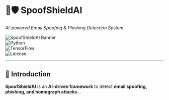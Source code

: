 # 📧🛡️ SpoofShieldAI  
*AI-powered Email Spoofing & Phishing Detection System*  

![SpoofShieldAI Banner](https://img.shields.io/badge/Email%20Security-AI%20Powered-blue?style=for-the-badge&logo=gmail)  
![Python](https://img.shields.io/badge/Python-3.10+-yellow?style=for-the-badge&logo=python)  
![TensorFlow](https://img.shields.io/badge/TensorFlow-ML-orange?style=for-the-badge&logo=tensorflow)  
![License](https://img.shields.io/badge/License-MIT-green?style=for-the-badge)  

---

## 🌟 Introduction  
**SpoofShieldAI** is an **AI-driven framework** to detect **email spoofing, phishing, and homograph attacks**...

